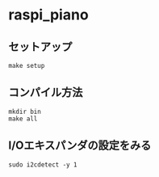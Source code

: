 # raspi_piano

## セットアップ
```
make setup
```

## コンパイル方法

```
mkdir bin
make all
```

## I/Oエキスパンダの設定をみる

```
sudo i2cdetect -y 1
```